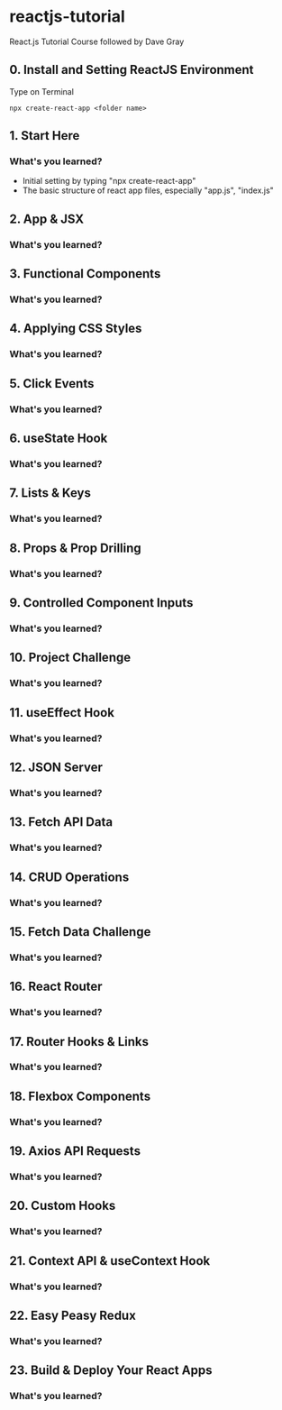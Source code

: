 # reactjs-tutorial

React.js Tutorial Course followed by Dave Gray

## 0. Install and Setting ReactJS Environment

Type on Terminal

```
npx create-react-app <folder name>
```

## 1. Start Here

### What's you learned?

- Initial setting by typing "npx create-react-app"
- The basic structure of react app files, especially "app.js", "index.js"

## 2. App & JSX

### What's you learned?

## 3. Functional Components

### What's you learned?

## 4. Applying CSS Styles

### What's you learned?

## 5. Click Events

### What's you learned?

## 6. useState Hook

### What's you learned?

## 7. Lists & Keys

### What's you learned?

## 8. Props & Prop Drilling

### What's you learned?

## 9. Controlled Component Inputs

### What's you learned?

## 10. Project Challenge

### What's you learned?

## 11. useEffect Hook

### What's you learned?

## 12. JSON Server

### What's you learned?

## 13. Fetch API Data

### What's you learned?

## 14. CRUD Operations

### What's you learned?

## 15. Fetch Data Challenge

### What's you learned?

## 16. React Router

### What's you learned?

## 17. Router Hooks & Links

### What's you learned?

## 18. Flexbox Components

### What's you learned?

## 19. Axios API Requests

### What's you learned?

## 20. Custom Hooks

### What's you learned?

## 21. Context API & useContext Hook

### What's you learned?

## 22. Easy Peasy Redux

### What's you learned?

## 23. Build & Deploy Your React Apps

### What's you learned?
